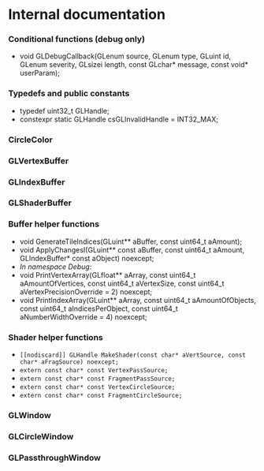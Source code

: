 # Internal documentation

### Conditional functions (debug only)
- void GLDebugCallback(GLenum source, GLenum type, GLuint id, GLenum severity, GLsizei length, const GLchar* message, const void* userParam);

### Typedefs and public constants
- typedef uint32_t GLHandle;
- constexpr static GLHandle csGLInvalidHandle = INT32_MAX;

### CircleColor
### GLVertexBuffer
### GLIndexBuffer
### GLShaderBuffer

### Buffer helper functions
- void GenerateTileIndices(GLuint** aBuffer, const uint64_t aAmount);
- void ApplyChangesI(GLuint** const aBuffer, const uint64_t aAmount, GLIndexBuffer* const aObject) noexcept;
- *In namespace Debug:*
- void PrintVertexArray(GLfloat** aArray, const uint64_t aAmountOfVertices, const uint64_t aVertexSize, const uint64_t aVertexPrecisionOverride = 2) noexcept;
- void PrintIndexArray(GLuint** aArray, const uint64_t aAmountOfObjects, const uint64_t aIndicesPerObject, const uint64_t aNumberWidthOverride = 4) noexcept;
		
### Shader helper functions

- `[[nodiscard]] GLHandle MakeShader(const char* aVertSource, const char* aFragSource) noexcept;`
- `extern const char* const VertexPassSource;`
- `extern const char* const FragmentPassSource;`
- `extern const char* const VertexCircleSource;`
- `extern const char* const FragmentCircleSource;`

### GLWindow
### GLCircleWindow
### GLPassthroughWindow